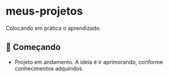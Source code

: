 # meus-projetos
Colocando em prática o aprendizado.


## 🚀 Começando
- Projeto em andamento. A ideia é ir aprimorando, conforme conhecimentos adquiridos.
